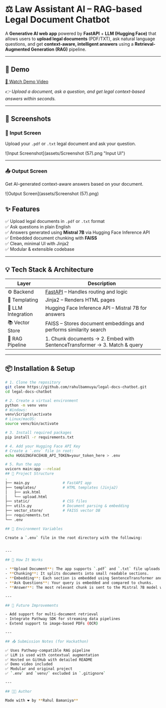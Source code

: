 # ⚖️ Law Assistant AI – RAG-based Legal Document Chatbot

A **Generative AI web app** powered by **FastAPI** + **LLM (Hugging Face)** that allows users to **upload legal documents** (PDF/TXT), ask natural language questions, and get **context-aware, intelligent answers** using a **Retrieval-Augmented Generation (RAG)** pipeline.

---

## 🎥 Demo

[🔗 Watch Demo Video]([https://your-demo-video-link.com](https://github.com/rahulbamnuya/legal-docs-chatbot/blob/main/assets/app.py%20-%20local-law-assistant%20-%20Visual%20Studio%20Code%202025-04-05%2023-14-37.mp4))  

*👉 Upload a document, ask a question, and get legal context-based answers within seconds.*

---
## 📸 Screenshots

### 📝 Input Screen
Upload your `.pdf` or `.txt` legal document and ask your question.

![Input Screenshot](assets/Screenshot (57).png "Input UI")



---

### 📤 Output Screen
Get AI-generated context-aware answers based on your document.

![Output Screen](assets/Screenshot (57).png)

## ✨ Features

✅ Upload legal documents in `.pdf` or `.txt` format  
✅ Ask questions in plain English  
✅ Answers generated using **Mistral 7B** via Hugging Face Inference API  
✅ Embedded document chunking with **FAISS**  
✅ Clean, minimal UI with Jinja2  
✅ Modular & extensible codebase  

---

## 💡 Tech Stack & Architecture

| Layer                | Description                                                                 |
|---------------------|-----------------------------------------------------------------------------|
| ⚙️ Backend           | [FastAPI](https://fastapi.tiangolo.com/) – Handles routing and logic       |
| 📄 Templating        | Jinja2 – Renders HTML pages                                                 |
| 🧠 LLM Integration   | Hugging Face Inference API – Mistral 7B for answers                         |
| 📚 Vector Store      | FAISS – Stores document embeddings and performs similarity search           |
| 🧾 RAG Pipeline      | 1. Chunk documents → 2. Embed with SentenceTransformer → 3. Match & query    |

---

## 📦 Installation & Setup

```bash
# 1. Clone the repository
git clone https://github.com/rahulbamnuya/legal-docs-chatbot.git
cd legal-docs-chatbot

# 2. Create a virtual environment
python -m venv venv
# Windows:
venv\Scripts\activate
# Linux/macOS:
source venv/bin/activate

# 3. Install required packages
pip install -r requirements.txt

# 4. Add your Hugging Face API Key
# Create a `.env` file in root:
echo HUGGINGFACEHUB_API_TOKEN=your_token_here > .env

# 5. Run the app
uvicorn main:app --reload
## 📁 Project Structure
.
├── main.py               # FastAPI app
├── templates/            # HTML templates (Jinja2)
│   ├── ask.html
│   └── upload.html
├── static/               # CSS files
├── utils.py              # Document parsing & embedding
├── vector_store/         # FAISS vector DB
├── requirements.txt
└── .env

## 🔐 Environment Variables

Create a `.env` file in the root directory with the following:


---

## 🧪 How It Works

- **Upload Document**: The app supports `.pdf` and `.txt` file uploads.
- **Chunking**: It splits documents into small readable sections.
- **Embedding**: Each section is embedded using SentenceTransformer and stored in FAISS.
- **Ask Questions**: Your query is embedded and compared to chunks.
- **Answer**: The most relevant chunk is sent to the Mistral 7B model with your question using the RAG strategy.

---

## 🧠 Future Improvements

- Add support for multi-document retrieval  
- Integrate Pathway SDK for streaming data pipelines  
- Extend support to image-based PDFs (OCR)  

---

## 📤 Submission Notes (for Hackathon)

✅ Uses Pathway-compatible RAG pipeline  
✅ LLM is used with contextual augmentation  
✅ Hosted on GitHub with detailed README  
✅ Demo video included  
✅ Modular and original project  
✅ `.env` and `venv/` excluded in `.gitignore`  

---

## 👨‍💻 Author

Made with ❤️ by **Rahul Bamaniya**
